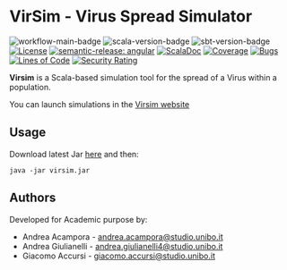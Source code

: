 # VirSim - Virus Spread Simulator
![workflow-main-badge](https://github.com/VirusSpreadSimulator/PPS-22-Virsim/actions/workflows/build.yml/badge.svg?branch=main)
![scala-version-badge](https://img.shields.io/badge/scala-3.1.1-red)
![sbt-version-badge](https://img.shields.io/badge/sbt-1.6.2-red)
[![License](https://img.shields.io/badge/License-Apache_2.0-blue.svg)](https://opensource.org/licenses/Apache-2.0)
[![semantic-release: angular](https://img.shields.io/badge/semantic--release-angular-e10079?logo=semantic-release)](https://github.com/semantic-release/semantic-release)
[![ScalaDoc](https://img.shields.io/badge/Scaladoc-link-red)](https://virusspreadsimulator.github.io/PPS-22-virsim/latest/api/)
[![Coverage](https://sonarcloud.io/api/project_badges/measure?project=VirusSpreadSimulator_PPS-22-virsim&metric=coverage)](https://sonarcloud.io/summary/new_code?id=VirusSpreadSimulator_PPS-22-virsim)
[![Bugs](https://sonarcloud.io/api/project_badges/measure?project=VirusSpreadSimulator_PPS-22-virsim&metric=bugs)](https://sonarcloud.io/summary/new_code?id=VirusSpreadSimulator_PPS-22-virsim)
[![Lines of Code](https://sonarcloud.io/api/project_badges/measure?project=VirusSpreadSimulator_PPS-22-virsim&metric=ncloc)](https://sonarcloud.io/summary/new_code?id=VirusSpreadSimulator_PPS-22-virsim)
[![Security Rating](https://sonarcloud.io/api/project_badges/measure?project=VirusSpreadSimulator_PPS-22-virsim&metric=security_rating)](https://sonarcloud.io/summary/new_code?id=VirusSpreadSimulator_PPS-22-virsim)
<!--
[![SonarCloud Coverage](https://sonarcloud.io/api/project_badges/measure?project=VirusSpreadSimulator_PPS-22-virsim&metric=coverage)](https://sonarcloud.io/component_measures/metric/coverage/list?id=VirusSpreadSimulator_PPS-22-virsim)
 [![SonarCloud Bugs](https://sonarcloud.io/api/project_badges/measure?project=VirusSpreadSimulator_PPS-22-virsim&metric=bugs)](https://sonarcloud.io/component_measures/metric/reliability_rating/list?id=VirusSpreadSimulator_PPS-22-virsim)
 [![SonarCloud Vulnerabilities](https://sonarcloud.io/api/project_badges/measure?project=VirusSpreadSimulator_PPS-22-virsim&metric=vulnerabilities)](https://sonarcloud.io/component_measures/metric/security_rating/list?id=VirusSpreadSimulator_PPS-22-virsim)
-->

**Virsim** is a Scala-based simulation tool for the spread of a Virus within a population.

You can launch simulations in the [Virsim website](https://virusspreadsimulator.github.io/PPS-22-virsim)

## Usage
<!--
```
$ git clone https://github.com/VirusSpreadSimulator/PPS-22-virsim
$ cd PPS-22-virsim
$ sbt rootJVM/run
```
-->
Download latest Jar [here](https://github.com/VirusSpreadSimulator/PPS-22-virsim/releases/latest) and then:
```
java -jar virsim.jar
```
<!--
### Simulation configuration 
TBD(explain DSL)
An example of a configuration file required by the simulator written using the Virsim DSL.
```

```
-->

## Authors
Developed for Academic purpose by:
- Andrea Acampora - andrea.acampora@studio.unibo.it
- Andrea Giulianelli - andrea.giulianelli4@studio.unibo.it
- Giacomo Accursi - giacomo.accursi@studio.unibo.it
